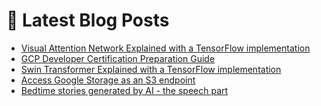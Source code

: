 # 📩 Latest Blog Posts
<!-- BLOG-POST-LIST:START -->
- [Visual Attention Network Explained with a TensorFlow implementation](https://dzlab.github.io/notebooks/tensorflow/vision/classification/2022/05/31/VAN_Classification.html)
- [GCP Developer Certification Preparation Guide](https://dzlab.github.io/certification/2022/05/16/gcp-developer-prep/)
- [Swin Transformer Explained with a TensorFlow implementation](https://dzlab.github.io/notebooks/tensorflow/vision/classification/2022/02/27/Swin_Transfomer.html)
- [Access Google Storage as an S3 endpoint](https://dzlab.github.io/gcp/2022/02/26/gs-with-s3-sdk/)
- [Bedtime stories generated by AI - the speech part](https://dzlab.github.io/notebooks/tensorflow/speech/2022/02/18/bedtime-stories-speech.html)
<!-- BLOG-POST-LIST:END -->

